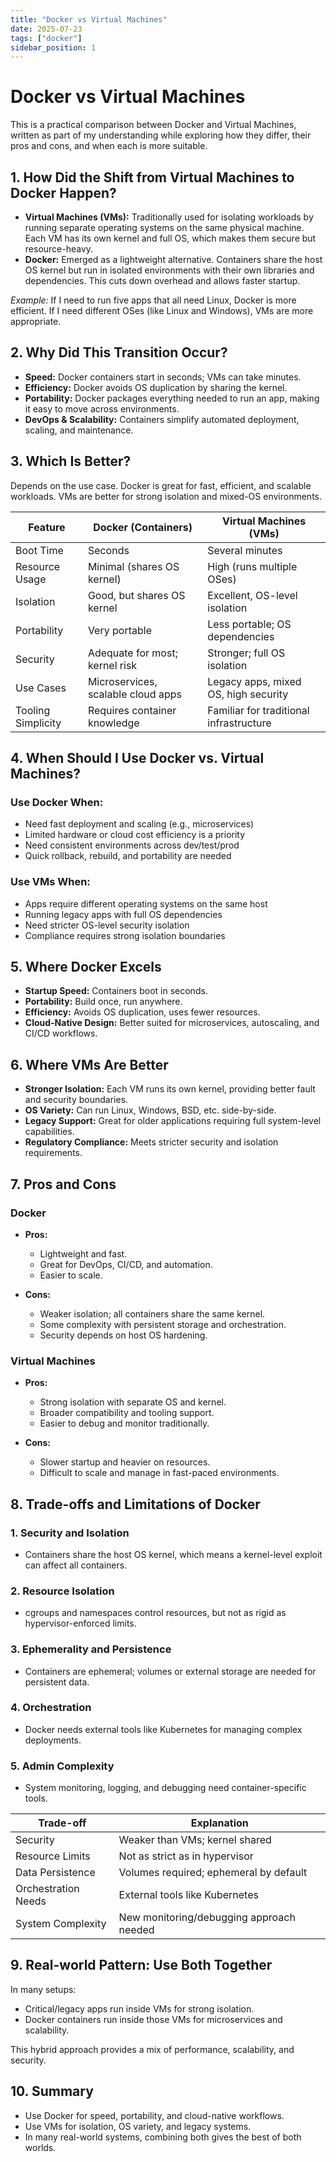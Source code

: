 ```yaml
---
title: "Docker vs Virtual Machines"
date: 2025-07-23
tags: ["docker"]
sidebar_position: 1
---
```


# Docker vs Virtual Machines

This is a practical comparison between Docker and Virtual Machines, written as part of my understanding while exploring how they differ, their pros and cons, and when each is more suitable.

## 1. How Did the Shift from Virtual Machines to Docker Happen?

* **Virtual Machines (VMs):** Traditionally used for isolating workloads by running separate operating systems on the same physical machine. Each VM has its own kernel and full OS, which makes them secure but resource-heavy.
* **Docker:** Emerged as a lightweight alternative. Containers share the host OS kernel but run in isolated environments with their own libraries and dependencies. This cuts down overhead and allows faster startup.

*Example:* If I need to run five apps that all need Linux, Docker is more efficient. If I need different OSes (like Linux and Windows), VMs are more appropriate.

## 2. Why Did This Transition Occur?

* **Speed:** Docker containers start in seconds; VMs can take minutes.
* **Efficiency:** Docker avoids OS duplication by sharing the kernel.
* **Portability:** Docker packages everything needed to run an app, making it easy to move across environments.
* **DevOps & Scalability:** Containers simplify automated deployment, scaling, and maintenance.

## 3. Which Is Better?

Depends on the use case. Docker is great for fast, efficient, and scalable workloads. VMs are better for strong isolation and mixed-OS environments.

| Feature            | Docker (Containers)                | Virtual Machines (VMs)                  |
| ------------------ | ---------------------------------- | --------------------------------------- |
| Boot Time          | Seconds                            | Several minutes                         |
| Resource Usage     | Minimal (shares OS kernel)         | High (runs multiple OSes)               |
| Isolation          | Good, but shares OS kernel         | Excellent, OS-level isolation           |
| Portability        | Very portable                      | Less portable; OS dependencies          |
| Security           | Adequate for most; kernel risk     | Stronger; full OS isolation             |
| Use Cases          | Microservices, scalable cloud apps | Legacy apps, mixed OS, high security    |
| Tooling Simplicity | Requires container knowledge       | Familiar for traditional infrastructure |

## 4. When Should I Use Docker vs. Virtual Machines?

### Use Docker When:

* Need fast deployment and scaling (e.g., microservices)
* Limited hardware or cloud cost efficiency is a priority
* Need consistent environments across dev/test/prod
* Quick rollback, rebuild, and portability are needed

### Use VMs When:

* Apps require different operating systems on the same host
* Running legacy apps with full OS dependencies
* Need stricter OS-level security isolation
* Compliance requires strong isolation boundaries

## 5. Where Docker Excels

* **Startup Speed:** Containers boot in seconds.
* **Portability:** Build once, run anywhere.
* **Efficiency:** Avoids OS duplication, uses fewer resources.
* **Cloud-Native Design:** Better suited for microservices, autoscaling, and CI/CD workflows.

## 6. Where VMs Are Better

* **Stronger Isolation:** Each VM runs its own kernel, providing better fault and security boundaries.
* **OS Variety:** Can run Linux, Windows, BSD, etc. side-by-side.
* **Legacy Support:** Great for older applications requiring full system-level capabilities.
* **Regulatory Compliance:** Meets stricter security and isolation requirements.

## 7. Pros and Cons

### Docker

* **Pros:**

  * Lightweight and fast.
  * Great for DevOps, CI/CD, and automation.
  * Easier to scale.
* **Cons:**

  * Weaker isolation; all containers share the same kernel.
  * Some complexity with persistent storage and orchestration.
  * Security depends on host OS hardening.

### Virtual Machines

* **Pros:**

  * Strong isolation with separate OS and kernel.
  * Broader compatibility and tooling support.
  * Easier to debug and monitor traditionally.
* **Cons:**

  * Slower startup and heavier on resources.
  * Difficult to scale and manage in fast-paced environments.

## 8. Trade-offs and Limitations of Docker

### 1. Security and Isolation

* Containers share the host OS kernel, which means a kernel-level exploit can affect all containers.

### 2. Resource Isolation

* cgroups and namespaces control resources, but not as rigid as hypervisor-enforced limits.

### 3. Ephemerality and Persistence

* Containers are ephemeral; volumes or external storage are needed for persistent data.

### 4. Orchestration

* Docker needs external tools like Kubernetes for managing complex deployments.

### 5. Admin Complexity

* System monitoring, logging, and debugging need container-specific tools.

| Trade-off           | Explanation                              |
| ------------------- | ---------------------------------------- |
| Security            | Weaker than VMs; kernel shared           |
| Resource Limits     | Not as strict as in hypervisor           |
| Data Persistence    | Volumes required; ephemeral by default   |
| Orchestration Needs | External tools like Kubernetes           |
| System Complexity   | New monitoring/debugging approach needed |

## 9. Real-world Pattern: Use Both Together

In many setups:

* Critical/legacy apps run inside VMs for strong isolation.
* Docker containers run inside those VMs for microservices and scalability.

This hybrid approach provides a mix of performance, scalability, and security.

## 10. Summary

* Use Docker for speed, portability, and cloud-native workflows.
* Use VMs for isolation, OS variety, and legacy systems.
* In many real-world systems, combining both gives the best of both worlds.
